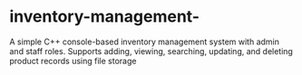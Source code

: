 # inventory-management-
A simple C++ console-based inventory management system with admin and staff roles. Supports adding, viewing, searching, updating, and deleting product records using file storage
